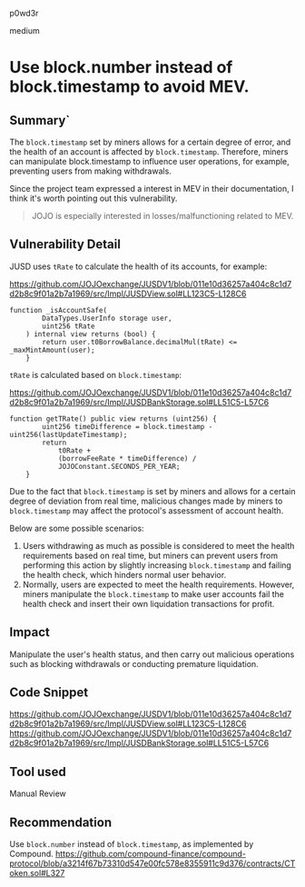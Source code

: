p0wd3r

medium

# Use block.number instead of block.timestamp to avoid MEV.

## Summary`
The `block.timestamp` set by miners allows for a certain degree of error, and the health of an account is affected by `block.timestamp`. Therefore, miners can manipulate block.timestamp to influence user operations, for example, preventing users from making withdrawals.

Since the project team expressed a interest in MEV in their documentation, I think it's worth pointing out this vulnerability.

> JOJO is especially interested in losses/malfunctioning related to MEV.
## Vulnerability Detail
JUSD uses `tRate` to calculate the health of its accounts, for example:

https://github.com/JOJOexchange/JUSDV1/blob/011e10d36257a404c8c1d7d2b8c9f01a2b7a1969/src/Impl/JUSDView.sol#LL123C5-L128C6
```solidity
function _isAccountSafe(
        DataTypes.UserInfo storage user,
        uint256 tRate
    ) internal view returns (bool) {
        return user.t0BorrowBalance.decimalMul(tRate) <= _maxMintAmount(user);
    }
```

`tRate` is calculated based on `block.timestamp`:

https://github.com/JOJOexchange/JUSDV1/blob/011e10d36257a404c8c1d7d2b8c9f01a2b7a1969/src/Impl/JUSDBankStorage.sol#LL51C5-L57C6
```solidity
function getTRate() public view returns (uint256) {
        uint256 timeDifference = block.timestamp - uint256(lastUpdateTimestamp);
        return
            t0Rate +
            (borrowFeeRate * timeDifference) /
            JOJOConstant.SECONDS_PER_YEAR;
    }
```

Due to the fact that `block.timestamp` is set by miners and allows for a certain degree of deviation from real time, malicious changes made by miners to `block.timestamp` may affect the protocol's assessment of account health.

Below are some possible scenarios:
1. Users withdrawing as much as possible is considered to meet the health requirements based on real time, but miners can prevent users from performing this action by slightly increasing `block.timestamp` and failing the health check, which hinders normal user behavior.
2. Normally, users are expected to meet the health requirements. However, miners manipulate the `block.timestamp` to make user accounts fail the health check and insert their own liquidation transactions for profit.
## Impact
Manipulate the user's health status, and then carry out malicious operations such as blocking withdrawals or conducting premature liquidation.
## Code Snippet
https://github.com/JOJOexchange/JUSDV1/blob/011e10d36257a404c8c1d7d2b8c9f01a2b7a1969/src/Impl/JUSDView.sol#LL123C5-L128C6
https://github.com/JOJOexchange/JUSDV1/blob/011e10d36257a404c8c1d7d2b8c9f01a2b7a1969/src/Impl/JUSDBankStorage.sol#LL51C5-L57C6
## Tool used

Manual Review

## Recommendation
Use `block.number` instead of `block.timestamp`, as implemented by Compound.
https://github.com/compound-finance/compound-protocol/blob/a3214f67b73310d547e00fc578e8355911c9d376/contracts/CToken.sol#L327